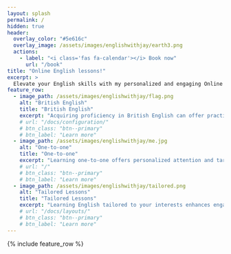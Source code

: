 ```yaml
---
layout: splash
permalink: /
hidden: true
header:
  overlay_color: "#5e616c"
  overlay_image: /assets/images/englishwithjay/earth3.png
  actions:
    - label: "<i class='fas fa-calendar'></i> Book now"
      url: "/book"
title: "Online English lessons!"
excerpt: >
  Elevate your English skills with my personalized and engaging Online English Lessons, designed to meet your unique learning needs! 🌐📚🚀
feature_row:
  - image_path: /assets/images/englishwithjay/flag.png
    alt: "British English"
    title: "British English"
    excerpt: "Acquiring proficiency in British English can offer practical benefits by improving international communication, as it is widely used in business, academia, and various professional settings worldwide."
    # url: "/docs/configuration/"
    # btn_class: "btn--primary"
    # btn_label: "Learn more"
  - image_path: /assets/images/englishwithjay/me.jpg
    alt: "One-to-one"
    title: "One-to-one"
    excerpt: "Learning one-to-one offers personalized attention and targeted feedback, fostering a more efficient and customized educational experience that addresses individual learning styles and accelerates language proficiency."
    # url: "/"
    # btn_class: "btn--primary"
    # btn_label: "Learn more"
  - image_path: /assets/images/englishwithjay/tailored.png
    alt: "Tailored Lessons"
    title: "Tailored Lessons"
    excerpt: "Learning English tailored to your interests enhances engagement and makes the language acquisition process more enjoyable, fostering a deeper connection with the language and facilitating effective communication in areas that personally matter to you."
    # url: "/docs/layouts/"
    # btn_class: "btn--primary"
    # btn_label: "Learn more"
---
```


{% include feature_row %}

<!-- Cal floating-popup embed code begins -->
<script type="text/javascript">
  (function (C, A, L) { let p = function (a, ar) { a.q.push(ar); }; let d = C.document; C.Cal = C.Cal || function () { let cal = C.Cal; let ar = arguments; if (!cal.loaded) { cal.ns = {}; cal.q = cal.q || []; d.head.appendChild(d.createElement("script")).src = A; cal.loaded = true; } if (ar[0] === L) { const api = function () { p(api, arguments); }; const namespace = ar[1]; api.q = api.q || []; typeof namespace === "string" ? (cal.ns[namespace] = api) && p(api, ar) : p(cal, ar); return; } p(cal, ar); }; })(window, "https://app.cal.com/embed/embed.js", "init");
Cal("init", "45min", {origin:"https://cal.com"});

  Cal.ns["45min"]("floatingButton", {"calLink":"englishwithjay/45min","buttonText":"45min class"});
  Cal.ns["45min"]("ui", {"styles":{"branding":{"brandColor":"#000000"}},"hideEventTypeDetails":false,"layout":"month_view"});
  </script>
<!-- Cal floating-popup embed code ends -->


<!-- Cal floating-popup embed code begins -->
<script type="text/javascript">
  (function (C, A, L) { let p = function (a, ar) { a.q.push(ar); }; let d = C.document; C.Cal = C.Cal || function () { let cal = C.Cal; let ar = arguments; if (!cal.loaded) { cal.ns = {}; cal.q = cal.q || []; d.head.appendChild(d.createElement("script")).src = A; cal.loaded = true; } if (ar[0] === L) { const api = function () { p(api, arguments); }; const namespace = ar[1]; api.q = api.q || []; typeof namespace === "string" ? (cal.ns[namespace] = api) && p(api, ar) : p(cal, ar); return; } p(cal, ar); }; })(window, "https://app.cal.com/embed/embed.js", "init");
Cal("init", "10min", {origin:"https://cal.com"});

  Cal.ns["10min"]("floatingButton", {"calLink":"englishwithjay/10min","buttonText":"10min intro","buttonPosition":"bottom-left"});
  Cal.ns["10min"]("ui", {"styles":{"branding":{"brandColor":"#000000"}},"hideEventTypeDetails":false,"layout":"month_view"});
  </script>
<!-- Cal floating-popup embed code ends -->
